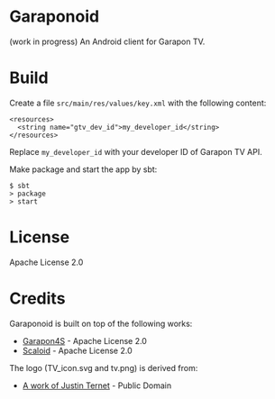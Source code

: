 # Garaponoid
(work in progress) An Android client for Garapon TV.

# Build
Create a file `src/main/res/values/key.xml` with the following content:

```
<resources>
  <string name="gtv_dev_id">my_developer_id</string>
</resources>
```

Replace `my_developer_id` with your developer ID of Garapon TV API.

Make package and start the app by sbt:

```
$ sbt
> package
> start
```

# License
Apache License 2.0

# Credits
Garaponoid is built on top of the following works:

- [Garapon4S](https://github.com/ikuo/garapon4s) - Apache License 2.0
- [Scaloid](https://github.com/pocorall/scaloid) - Apache License 2.0

The logo (TV_icon.svg and tv.png) is derived from:

- [A work of Justin Ternet](http://openclipart.org/detail/182928/tv-cartoon-empty-by-justin-ternet-182928) - Public Domain
